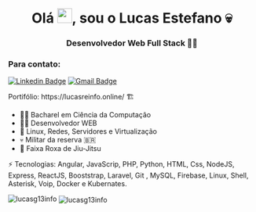 <h1 align="center">Olá <img src="https://raw.githubusercontent.com/kaueMarques/kaueMarques/master/hi.gif" width="30px">, sou o  Lucas Estefano 💀</h1>
<h3 align="center">Desenvolvedor Web Full Stack 👨‍💻</h3>

<h3>Para contato:</h3> 

[![Linkedin Badge](https://img.shields.io/badge/-lucasg13info-blue?style=flat-square&logo=Linkedin&logoColor=white&link=https://www.linkedin.com/in/lucas-rodrigues-estefano-ab96bb146/)](https://www.linkedin.com/in/lucas-rodrigues-estefano-ab96bb146/) 
[![Gmail Badge](https://img.shields.io/badge/-lucccasestefano1@gmail.com-c14438?style=flat-square&logo=Gmail&logoColor=white&link=mailto:lucccasestefano1@gmail.com)](mailto:lucccasestefano1@gmail.com)


<p>Portifólio: https://lucasreinfo.online/ 🏗️</p>

- 👨‍🎓 Bacharel em Ciência da Computação
- 👨‍💻 Desenvolvedor WEB
- 🐧 Linux, Redes, Servidores e Virtualização  
- 💀 Militar da reserva 🇧🇷
- 🥋 Faixa Roxa de Jiu-Jitsu

⚡ Tecnologias: Angular, JavaScrip, PHP, Python, HTML, Css, NodeJS, Express, ReactJS, Booststrap, Laravel, Git , MySQL, Firebase, Linux, Shell, Asterisk, Voip, Docker e Kubernates.

<img src="https://komarev.com/ghpvc/?username=lucasg13info" alt="lucasg13info"/>
<img align="center" src="https://github-readme-stats.vercel.app/api?username=lucasg13info&show_icons=true" alt="lucasg13info"/> 
